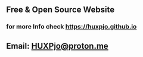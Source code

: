 ## Free & Open Source Website 
### for more Info check https://huxpjo.github.io
## Email: HUXPjo@proton.me
